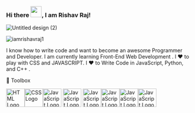 ### Hi there <img src="https://raw.githubusercontent.com/MartinHeinz/MartinHeinz/master/wave.gif" width="30px">, I am Rishav Raj!


![Untitled design (2)](https://user-images.githubusercontent.com/62508858/114602766-9acb6780-9cb4-11eb-9a07-21ee43c56209.gif)



<p align="left"> <img src="https://komarev.com/ghpvc/?username=iamrishavraj1&label=Profile%20views&color=0e75b6&style=flat" alt="iamrishavraj1" /> </p>

I know how to write code and want to become an awesome Programmer and Developer. I am currently learning Front-End Web Development . l ❤ to play with CSS and JAVASCRIPT. I ❤ to Write Code in JavaScript, Python, and C++ . 


🧰 Toolbox

<img src="https://cdn.worldvectorlogo.com/logos/html5.svg" alt="HTML Logo" width="50" height="50"/><img src="https://cdn.worldvectorlogo.com/logos/css3.svg" alt="CSS Logo" width="50" height="50"/><img src="https://cdn.worldvectorlogo.com/logos/javascript.svg" alt="JavaScript Logo" width="50" height="50"/>      <img src="https://cdn.worldvectorlogo.com/logos/bootstrap-4.svg" alt="JavaScript Logo" width="50" height="50"/> <img src="https://cdn.worldvectorlogo.com/logos/sass-1.svg" alt="JavaScript Logo" width="50" height="50"/><img src="https://cdn.worldvectorlogo.com/logos/less.svg" alt="JavaScript Logo" width="50" height="50"/><img src="https://cdn.worldvectorlogo.com/logos/git-icon.svg" alt="JavaScript Logo" width="50" height="50"/><img src="https://cdn.worldvectorlogo.com/logos/c.svg"  alt="JavaScript Logo" width="50" height="50"/>




